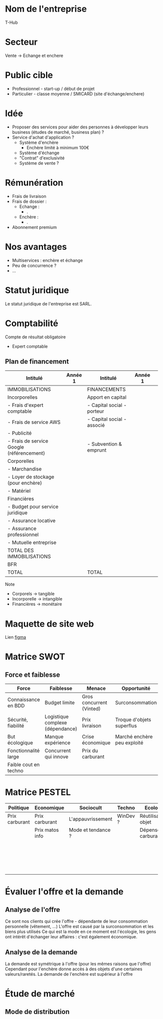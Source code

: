 # Nom de l'entreprise

T-Hub

# Secteur

Vente -> Echange et enchere

# Public cible

- Professionnel - start-up / début de projet
- Particulier - classe moyenne / SMICARD (site d'échange/enchere)
# Idée

- Proposer des services pour aider des personnes à développer leurs business (études de marché, business plan) ?
- Service d'achat d'application ?
	- Système d'enchère
		- Enchère limité à minimum 100€
	- Système d'échange
	- "Contrat" d'exclusivité
	- Système de vente ?
# Rémunération

- Frais de livraison 
- Frais de dossier :
	- Echange :
		- .
	- Enchère :
		- .
- Abonnement premium

# Nos avantages

- Multiservices : enchère et échange
- Peu de concurrence ?
- ...

# Statut juridique
Le statut juridique de l'entreprise est SARL.
# Comptabilité
Compte de résultat obligatoire
- Expert comptable
## Plan de financement
| Intitulé                                  | Année 1 | Intitulé                   | Année 1 |     |
| ----------------------------------------- | ------- | -------------------------- | ------- | --- |
| IMMOBILISATIONS                           |         | FINANCEMENTS               |         |     |
| Incorporelles                             |         | Apport en capital          |         |     |
| - Frais d'expert comptable                |         | - Capital social - porteur |         |     |
| - Frais de service AWS                    |         | - Capital social - associé |         |     |
| - Publicité                               |         |                            |         |     |
| - Frais de service Google (référencement) |         | - Subvention & emprunt     |         |     |
| Corporelles                               |         |                            |         |     |
| - Marchandise                             |         |                            |         |     |
| - Loyer de stockage (pour enchère)        |         |                            |         |     |
| - Matériel                                |         |                            |         |     |
| Financières                               |         |                            |         |     |
| - Budget pour service juridique           |         |                            |         |     |
| - Assurance locative                      |         |                            |         |     |
| - Assurance professionnel                 |         |                            |         |     |
| - Mutuelle entreprise                     |         |                            |         |     |
| TOTAL DES IMMOBILISATIONS                 |         |                            |         |     |
| BFR                                       |         |                            |         |     |
| TOTAL                                     |         | TOTAL                      |         |     |

> [!note] 
> - Corporels -> tangible
> - Incorporelle -> intangible
> - Financières -> monétaire

# Maquette de site web

Lien [figma](https://www.figma.com/file/QjBUzCsI04Uw56bJAJ1Lxy/Projet-Entreprise?type=design&node-id=1%3A2&mode=design&t=bukZrGuvOCB8GpwQ-1)


# Matrice SWOT

## Force et faiblesse

| Force                 | Faiblesse                        | Menace                   | Opportunité                 |
| --------------------- | -------------------------------- | ------------------------ | --------------------------- |
| Connaissance en BDD   | Budget limite                    | Gros concurrent (Vinted) | Surconsommation             |
| Sécurité, fiabilité   | Logistique complexe (dépendance) | Prix livraison           | Troque d'objets superflus   |
| But écologique        | Manque expérience                | Crise économique         | Marché enchère peu exploité |
| Fonctionnalité large  | Concurrent qui innove            | Prix du carburant        |                             |
| Faible cout en techno |                                  |                          |                             |

# Matrice PESTEL

| Politique      | Economique      | Sociocult          | Techno   | Ecolo             | Legalite            |
| -------------- | --------------- | ------------------ | -------- | ----------------- | ------------------- |
| Prix carburant | Prix carburant  | L'appauvrissement  | WinDev ? | Réutilisat° objet | Droit du commerce   |
|                | Prix matos info | Mode et tendance ? |          | Dépense carburant | Client litige       |
|                |                 |                    |          |                   | Contrat avec client |
|                |                 |                    |          |                   | Différente loi pays |

# Évaluer l'offre et la demande

## Analyse de l'offre

Ce sont nos clients qui crée l'offre - dépendante de leur consommation personnelle (vêtement, ...)
L'offre est causé par la surconsommation et les biens plus utilisés
Ce qui est la mode en ce moment est l'écologie, les gens ont intérêt d'échanger leur affaires : c'est également économique.

## Analyse de la demande

La demande est symétrique à l'offre (pour les mêmes raisons que l'offre)
Cependant pour l'enchère donne accès à des objets d'une certaines valeurs/raretés.
La demande de l'enchère est supérieur à l'offre


# Étude de marché

## Mode de distribution